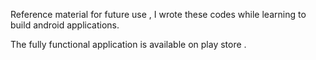 Reference material for future use , I wrote these codes while learning to build android applications.

The fully functional application is available on play store .  
